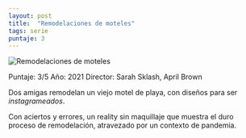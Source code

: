 ```yaml
---
layout: post
title:  "Remodelaciones de moteles"
tags: serie
puntaje: 3
---
```




![Remodelaciones de moteles](https://flxt.tmsimg.com/assets/p20389831_b_v13_ab.jpg)

Puntaje: 3/5 
Año: 2021
Director: Sarah Sklash, April Brown

Dos amigas remodelan un viejo motel de playa, con diseños para ser *instagrameados*. 

Con aciertos y errores, un reality sin maquillaje que muestra el duro proceso de remodelación, atravezado por un contexto de pandemia.

